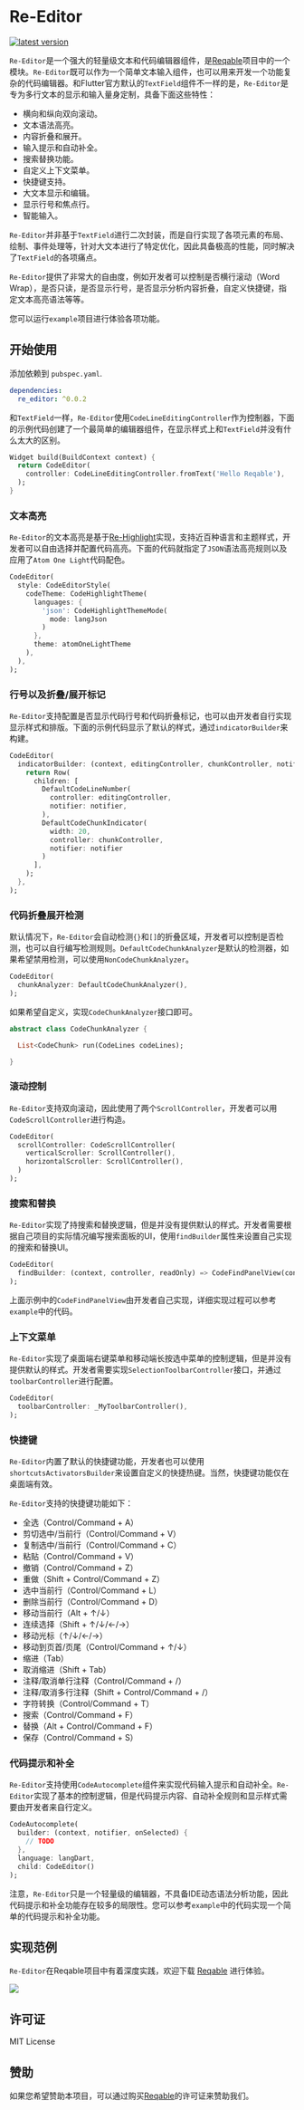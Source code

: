 # Re-Editor

[![latest version](https://img.shields.io/pub/v/re_editor.svg?color=blue)](https://pub.dev/packages/re_editor)

`Re-Editor`是一个强大的轻量级文本和代码编辑器组件，是[Reqable](https://reqable.com)项目中的一个模块。`Re-Editor`既可以作为一个简单文本输入组件，也可以用来开发一个功能复杂的代码编辑器。和Flutter官方默认的`TextField`组件不一样的是，`Re-Editor`是专为多行文本的显示和输入量身定制，具备下面这些特性：

- 横向和纵向双向滚动。
- 文本语法高亮。
- 内容折叠和展开。
- 输入提示和自动补全。
- 搜索替换功能。
- 自定义上下文菜单。
- 快捷键支持。
- 大文本显示和编辑。
- 显示行号和焦点行。
- 智能输入。

`Re-Editor`并非基于`TextField`进行二次封装，而是自行实现了各项元素的布局、绘制、事件处理等，针对大文本进行了特定优化，因此具备极高的性能，同时解决了`TextField`的各项痛点。

`Re-Editor`提供了非常大的自由度，例如开发者可以控制是否横行滚动（Word Wrap），是否只读，是否显示行号，是否显示分析内容折叠，自定义快捷键，指定文本高亮语法等等。

您可以运行`example`项目进行体验各项功能。



## 开始使用

添加依赖到 `pubspec.yaml`.

```yaml
dependencies:
  re_editor: ^0.0.2
```

和`TextField`一样，`Re-Editor`使用`CodeLineEditingController`作为控制器，下面的示例代码创建了一个最简单的编辑器组件，在显示样式上和`TextField`并没有什么太大的区别。
```dart
Widget build(BuildContext context) {
  return CodeEditor(
    controller: CodeLineEditingController.fromText('Hello Reqable'),
  );
}
```

### 文本高亮

`Re-Editor`的文本高亮是基于[Re-Highlight](https://github.com/reqable/re-highlight)实现，支持近百种语言和主题样式，开发者可以自由选择并配置代码高亮。下面的代码就指定了`JSON`语法高亮规则以及应用了`Atom One Light`代码配色。
```dart
CodeEditor(
  style: CodeEditorStyle(
    codeTheme: CodeHighlightTheme(
      languages: {
        'json': CodeHighlightThemeMode(
          mode: langJson
        )
      },
      theme: atomOneLightTheme
    ),
  ),
);
```

### 行号以及折叠/展开标记

`Re-Editor`支持配置是否显示代码行号和代码折叠标记，也可以由开发者自行实现显示样式和排版。下面的示例代码显示了默认的样式，通过`indicatorBuilder`来构建。
```dart
CodeEditor(
  indicatorBuilder: (context, editingController, chunkController, notifier) {
    return Row(
      children: [
        DefaultCodeLineNumber(
          controller: editingController,
          notifier: notifier,
        ),
        DefaultCodeChunkIndicator(
          width: 20,
          controller: chunkController,
          notifier: notifier
        )
      ],
    );
  },
);
```

### 代码折叠展开检测

默认情况下，`Re-Editor`会自动检测`{}`和`[]`的折叠区域，开发者可以控制是否检测，也可以自行编写检测规则。`DefaultCodeChunkAnalyzer`是默认的检测器，如果希望禁用检测，可以使用`NonCodeChunkAnalyzer`。
```dart
CodeEditor(
  chunkAnalyzer: DefaultCodeChunkAnalyzer(),
);

```

如果希望自定义，实现`CodeChunkAnalyzer`接口即可。

```dart
abstract class CodeChunkAnalyzer {

  List<CodeChunk> run(CodeLines codeLines);

}
```

### 滚动控制

`Re-Editor`支持双向滚动，因此使用了两个`ScrollController`，开发者可以用`CodeScrollController`进行构造。
```dart
CodeEditor(
  scrollController: CodeScrollController(
    verticalScroller: ScrollController(),
    horizontalScroller: ScrollController(),
  )
);
```

### 搜索和替换

`Re-Editor`实现了持搜索和替换逻辑，但是并没有提供默认的样式。开发者需要根据自己项目的实际情况编写搜索面板的UI，使用`findBuilder`属性来设置自己实现的搜索和替换UI。

```dart
CodeEditor(
  findBuilder: (context, controller, readOnly) => CodeFindPanelView(controller: controller, readOnly: readOnly),
);
```

上面示例中的`CodeFindPanelView`由开发者自己实现，详细实现过程可以参考`example`中的代码。

### 上下文菜单

`Re-Editor`实现了桌面端右键菜单和移动端长按选中菜单的控制逻辑，但是并没有提供默认的样式。开发者需要实现`SelectionToolbarController`接口，并通过`toolbarController`进行配置。

```dart
CodeEditor(
  toolbarController: _MyToolbarController(),
);
```

### 快捷键

`Re-Editor`内置了默认的快捷键功能，开发者也可以使用`shortcutsActivatorsBuilder`来设置自定义的快捷热键。当然，快捷键功能仅在桌面端有效。

`Re-Editor`支持的快捷键功能如下：
- 全选（Control/Command + A）
- 剪切选中/当前行（Control/Command + V）
- 复制选中/当前行（Control/Command + C）
- 粘贴（Control/Command + V）
- 撤销（Control/Command + Z）
- 重做（Shift + Control/Command + Z）
- 选中当前行（Control/Command + L）
- 删除当前行（Control/Command + D）
- 移动当前行（Alt + ↑/↓）
- 连续选择（Shift + ↑/↓/←/→）
- 移动光标（↑/↓/←/→）
- 移动到页首/页尾（Control/Command + ↑/↓）
- 缩进（Tab）
- 取消缩进（Shift + Tab）
- 注释/取消单行注释（Control/Command + /）
- 注释/取消多行注释（Shift + Control/Command + /）
- 字符转换（Control/Command + T）
- 搜索（Control/Command + F）
- 替换（Alt + Control/Command + F）
- 保存（Control/Command + S）

### 代码提示和补全

`Re-Editor`支持使用`CodeAutocomplete`组件来实现代码输入提示和自动补全。`Re-Editor`实现了基本的控制逻辑，但是代码提示内容、自动补全规则和显示样式需要由开发者来自行定义。

```dart
CodeAutocomplete(
  builder: (context, notifier, onSelected) {
    // TODO
  },
  language: langDart,
  child: CodeEditor()
);
```

注意，`Re-Editor`只是一个轻量级的编辑器，不具备IDE动态语法分析功能，因此代码提示和补全功能存在较多的局限性。您可以参考`example`中的代码实现一个简单的代码提示和补全功能。

## 实现范例

`Re-Editor`在Reqable项目中有着深度实践，欢迎下载 [Reqable](https://reqable.com/download) 进行体验。

![](arts/art01.png)

## 许可证

MIT License

## 赞助

如果您希望赞助本项目，可以通过购买[Reqable](https://reqable.com/pricing)的许可证来赞助我们。